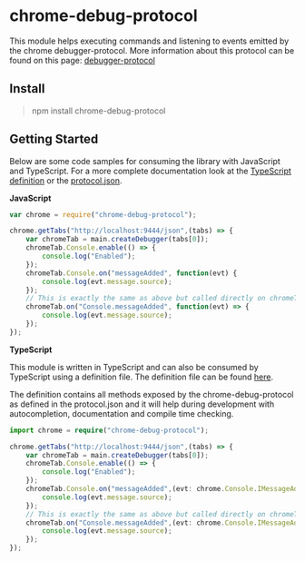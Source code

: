 # chrome-debug-protocol

This module helps executing commands and listening to events emitted by the chrome debugger-protocol.
More information about this protocol can be found on this page: [debugger-protocol](https://developer.chrome.com/devtools/docs/debugger-protocol)

## Install

> npm install chrome-debug-protocol

## Getting Started

Below are some code samples for consuming the library with JavaScript and TypeScript. For a more complete documentation look at the [TypeScript definition](/Scripts/typings/chrome-debug-protocol/chrome-debug-protocol.d.ts) or the [protocol.json](/protocol.json). 

**JavaScript**

```JavaScript
var chrome = require("chrome-debug-protocol");

chrome.getTabs("http://localhost:9444/json",(tabs) => {
    var chromeTab = main.createDebugger(tabs[0]);
    chromeTab.Console.enable(() => {
        console.log("Enabled");
    });
    chromeTab.Console.on("messageAdded", function(evt) {
        console.log(evt.message.source);
    });
    // This is exactly the same as above but called directly on chromeTab
    chromeTab.on("Console.messageAdded", function(evt) => {
        console.log(evt.message.source);
    });
});
```

**TypeScript**

This module is written in TypeScript and can also be consumed by TypeScript using a definition file.
The definition file can be found [here](/Scripts/typings/chrome-debug-protocol/chrome-debug-protocol.d.ts).

The definition contains all methods exposed by the chrome-debug-protocol as defined in the protocol.json and it will help during development with autocompletion, documentation and compile time checking.

```TypeScript
import chrome = require("chrome-debug-protocol");

chrome.getTabs("http://localhost:9444/json",(tabs) => {
    var chromeTab = main.createDebugger(tabs[0]);
    chromeTab.Console.enable(() => {
        console.log("Enabled");
    });
    chromeTab.Console.on("messageAdded",(evt: chrome.Console.IMessageAddedEvent) => {
        console.log(evt.message.source);
    });
    // This is exactly the same as above but called directly on chromeTab
    chromeTab.on("Console.messageAdded",(evt: chrome.Console.IMessageAddedEvent) => {
        console.log(evt.message.source);
    });
});
```
